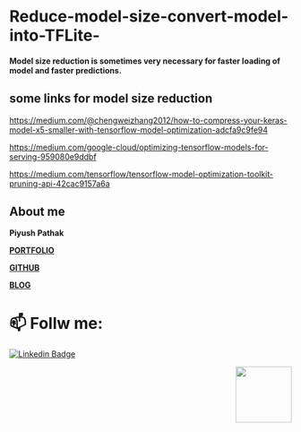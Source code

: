 # Reduce-model-size-convert-model-into-TFLite-

#### Model size reduction is sometimes very necessary for faster loading of model and faster predictions.

## some links for model size reduction 

https://medium.com/@chengweizhang2012/how-to-compress-your-keras-model-x5-smaller-with-tensorflow-model-optimization-adcfa9c9fe94

https://medium.com/google-cloud/optimizing-tensorflow-models-for-serving-959080e9ddbf

https://medium.com/tensorflow/tensorflow-model-optimization-toolkit-pruning-api-42cac9157a6a

## About me

**Piyush Pathak**

[**PORTFOLIO**](https://anirudhrapathak3.wixsite.com/piyush)

[**GITHUB**](https://github.com/piyushpathak03)

[**BLOG**](https://medium.com/@piyushpathak03)


# 📫 Follw me: 

[![Linkedin Badge](https://img.shields.io/badge/-PiyushPathak-blue?style=flat-square&logo=Linkedin&logoColor=white&link=https://www.linkedin.com/in/piyushpathak03/)](https://www.linkedin.com/in/piyushpathak03/)

<p  align="right"><img height="100" src = "https://media.giphy.com/media/l3URDstnIjBNY7rwLB/giphy.gif"></p>

